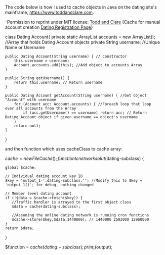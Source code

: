 The code below is how I used to cache objects in Java on the dating site's mainframe, https://www.toddandclare.com.

 -Permission to reprint under MIT license: [Todd and Clare](https://www.toddandclare.com) {Cache for manual account creation [Dating Registration Page](https://www.toddandclare.com/register-free/)}

class Dating Account{
    private static ArrayList<Account> accounts = new ArrayList<Account>(); //Array that holds Dating Account objects
    private String username; //Unique Name or Username

    public Dating Account(String username) { // constructor
        this.username = username;
        Account.accounts.add(this); //Add object to accounts Array
    }

    public String getUsername() { 
        return this.username; // Return username
    }

    public Dating Account getAccount(String username) { //Get object "Account" with username
        for (Account acc: Account.accounts) { //Foreach loop that loop over all accounts from the Array
            if (acc.getUsername() == username) return acc; // Return Dating Account object if given username == object's username
        }
        return null;
    }
}

and then function which uses cacheClass to cache array:

$cache = new FileCache();
function tcnetworksolut($dating-subclass) {

    global $cache;

    // Individual dating account key ID
    $key = 'output_1-'.dating-subclass.''; //Modify this to $key = 'output_1()'; for debug, nothing changed

    // Member level dating account 
    if (!$data = $cache->fetch($key)) {
       //Traffic handler is arrayed to the first object class
       $data = cache(dating-subclass);

       //Assuming the online dating network is running cron functions
       $cache->store($key,$data,1440000); // 1440000 2592000 12960000
    }
    return $data;
}

$function = $cache(dating-subclass);
print_r($output);
